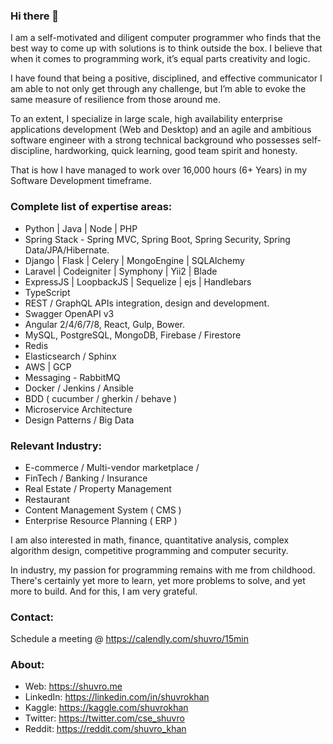 ### Hi there 👋


I am a self-motivated and diligent computer programmer who finds that the best way to come up with solutions is to think outside the box. I believe that when it comes to programming work, it’s equal parts creativity and logic.

I have found that being a positive, disciplined, and effective communicator I am able to not only get through any challenge, but I’m able to evoke the same measure of resilience from those around me.

To an extent, I specialize in large scale, high availability enterprise applications development (Web and Desktop) and an agile and ambitious software engineer with a strong technical background who possesses self-discipline, hardworking, quick learning, good team spirit and honesty.

That is how I have managed to work over 16,000 hours (6+ Years) in my Software Development timeframe.

### Complete list of expertise areas:
- Python | Java | Node | PHP
- Spring Stack - Spring MVC, Spring Boot, Spring Security, Spring Data/JPA/Hibernate.
- Django | Flask | Celery | MongoEngine | SQLAlchemy
- Laravel | Codeigniter | Symphony | Yii2 | Blade
- ExpressJS | LoopbackJS | Sequelize | ejs | Handlebars
- TypeScript
- REST / GraphQL APIs integration, design and development.
- Swagger OpenAPI v3
- Angular 2/4/6/7/8, React, Gulp, Bower.
- MySQL, PostgreSQL, MongoDB, Firebase / Firestore
- Redis
- Elasticsearch / Sphinx
- AWS | GCP
- Messaging - RabbitMQ
- Docker / Jenkins / Ansible
- BDD ( cucumber / gherkin / behave )
- Microservice Architecture
- Design Patterns / Big Data

### Relevant Industry:
- E-commerce / Multi-vendor marketplace /
- FinTech / Banking / Insurance
- Real Estate / Property Management
- Restaurant
- Content Management System ( CMS )
- Enterprise Resource Planning ( ERP )

I am also interested in math, finance, quantitative analysis, complex algorithm design, competitive programming and computer security.

In industry, my passion for programming remains with me from childhood. There's certainly yet more to learn, yet more problems to solve, and yet more to build. And for this, I am very grateful.

### Contact:
Schedule a meeting @ https://calendly.com/shuvro/15min

### About:
- Web: https://shuvro.me
- LinkedIn: https://linkedin.com/in/shuvrokhan
- Kaggle: https://kaggle.com/shuvrokhan
- Twitter: https://twitter.com/cse_shuvro
- Reddit: https://reddit.com/shuvro_khan
